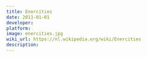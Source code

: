 ```yaml
---
title: Enercities
date: 2011-01-01
developer: 
platform: 
image: enercities.jpg
wiki_url: https://nl.wikipedia.org/wiki/Enercities
description: 
---
```

